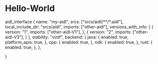 # Hello-World
aidl_interface {
    name: "my-aidl",
    srcs: ["srcs/aidl/**/*.aidl"],
    local_include_dir: "srcs/aidl",
    imports: ["other-aidl"],
    versions_with_info: [
        {
            version: "1",
            imports: ["other-aidl-V1"],
        },
        {
            version: "2",
            imports: ["other-aidl-V3"],
        }
    ],
    stability: "vintf",
    backend: {
        java: {
            enabled: true,
            platform_apis: true,
        },
        cpp: {
            enabled: true,
        },
        ndk: {
            enabled: true,
        },
        rust: {
            enabled: true,
        },
    },

}

